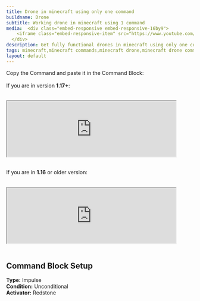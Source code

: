 ```yaml
---
title: Drone in minecraft using only one command
buildname: Drone
subtitle: Working drone in minecraft using 1 command
media:  <div class="embed-responsive embed-responsive-16by9">
    <iframe class="embed-responsive-item" src="https://www.youtube.com/embed/QND9rjpxEEo"></iframe>
  </div>
description: Get fully functional drones in minecraft using only one command! The drones can be moved using a remote controller. The can drop TNTs too.
tags: minecraft,minecraft commands,minecraft drone,minecraft drone command,theredengineer drone,multitask drone,minecraft multitask drones,theredengineer drone command,theredengineer
layout: default
---
```


<p>

Copy the Command and paste it in the Command Block: <br/><br/>
If you are in version <b>1.17+</b>:<br/><br/>
<iframe src="https://myoctagon.github.io/asset/droneonecmd/command.html" width="90%"></iframe><br/><br/>

If you are in <b>1.16</b> or older version:<br/><br/>
<iframe src="https://myoctagon.github.io/asset/droneonecmd/commandold.html" width="90%"></iframe><br/><br/>

</p>

<h2 class="content-header">
Command Block Setup
</h2>

<p class="lead text-muted">

<b>Type:</b> Impulse <br>
<b>Condition:</b> Unconditional <br>
<b>Activator:</b> Redstone <br>

</p>


<br/>
